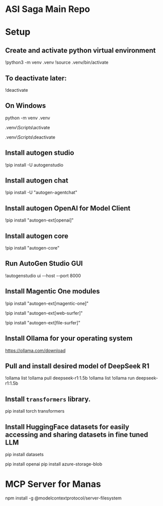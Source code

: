 # ASI Saga Main Repo


# Setup

## Create and activate python virtual environment

!python3 -m venv .venv
!source .venv/bin/activate

## To deactivate later:
!deactivate

## On Windows

python -m venv .venv

.venv\Scripts\activate

.venv\Scripts\deactivate

## Install autogen studio
!pip install -U autogenstudio

## Install autogen chat
!pip install -U "autogen-agentchat"

## Install autogen OpenAI for Model Client
!pip install "autogen-ext[openai]"

## Install autogen core
!pip install "autogen-core"

## Run AutoGen Studio GUI
!autogenstudio ui --host <host> --port 8000

## Install Magentic One modules

!pip install "autogen-ext[magentic-one]"

!pip install "autogen-ext[web-surfer]"

!pip install "autogen-ext[file-surfer]"

## Install Ollama for your operating system

https://ollama.com/download

## Pull and install desired model of DeepSeek R1

!ollama list
!ollama pull deepseek-r1:1.5b
!ollama list
!ollama run deepseek-r1:1.5b

## Install `transformers` library.
pip install torch transformers

## Install HuggingFace datasets for easily accessing and sharing datasets in fine tuned LLM
pip install datasets

pip install openai
pip install azure-storage-blob

# MCP Server for Manas
npm install -g @modelcontextprotocol/server-filesystem